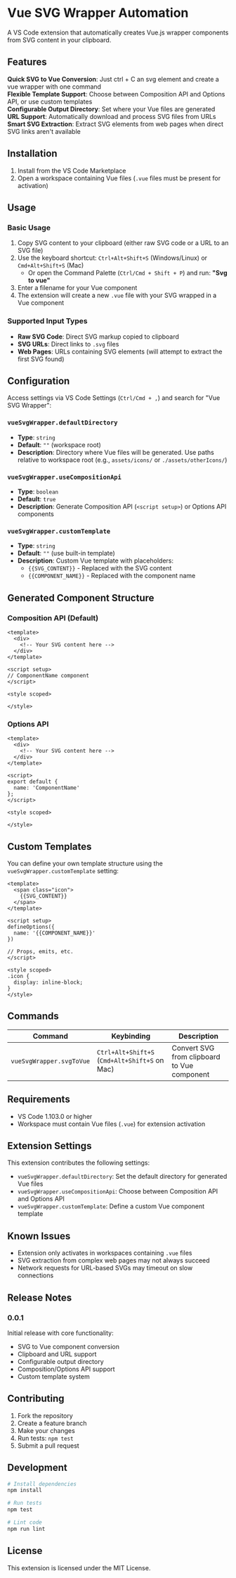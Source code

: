 # Vue SVG Wrapper Automation

A VS Code extension that automatically creates Vue.js wrapper components from SVG content in your clipboard.

## Features

**Quick SVG to Vue Conversion**: Just ctrl + C an svg element and create a vue wrapper with one command  
**Flexible Template Support**: Choose between Composition API and Options API, or use custom templates  
**Configurable Output Directory**: Set where your Vue files are generated  
**URL Support**: Automatically download and process SVG files from URLs  
**Smart SVG Extraction**: Extract SVG elements from web pages when direct SVG links aren't available

## Installation

1. Install from the VS Code Marketplace
2. Open a workspace containing Vue files (`.vue` files must be present for activation)

## Usage

### Basic Usage

1. Copy SVG content to your clipboard (either raw SVG code or a URL to an SVG file)
2. Use the keyboard shortcut: `Ctrl+Alt+Shift+S` (Windows/Linux) or `Cmd+Alt+Shift+S` (Mac)
   - Or open the Command Palette (`Ctrl/Cmd + Shift + P`) and run: **"Svg to vue"**
3. Enter a filename for your Vue component
4. The extension will create a new `.vue` file with your SVG wrapped in a Vue component

### Supported Input Types

- **Raw SVG Code**: Direct SVG markup copied to clipboard
- **SVG URLs**: Direct links to `.svg` files
- **Web Pages**: URLs containing SVG elements (will attempt to extract the first SVG found)

## Configuration

Access settings via VS Code Settings (`Ctrl/Cmd + ,`) and search for "Vue SVG Wrapper":

### `vueSvgWrapper.defaultDirectory`
- **Type**: `string`
- **Default**: `""` (workspace root)
- **Description**: Directory where Vue files will be generated. Use paths relative to workspace root (e.g., `assets/icons/` or `./assets/otherIcons/`)

### `vueSvgWrapper.useCompositionApi`
- **Type**: `boolean`
- **Default**: `true`
- **Description**: Generate Composition API (`<script setup>`) or Options API components

### `vueSvgWrapper.customTemplate`
- **Type**: `string`
- **Default**: `""` (use built-in template)
- **Description**: Custom Vue template with placeholders:
  - `{{SVG_CONTENT}}` - Replaced with the SVG content
  - `{{COMPONENT_NAME}}` - Replaced with the component name

## Generated Component Structure

### Composition API (Default)
```vue
<template>
  <div>
    <!-- Your SVG content here -->
  </div>
</template>

<script setup>
// ComponentName component
</script>

<style scoped>

</style>
```

### Options API
```vue
<template>
  <div>
    <!-- Your SVG content here -->
  </div>
</template>

<script>
export default {
  name: 'ComponentName'
};
</script>

<style scoped>

</style>
```

## Custom Templates

You can define your own template structure using the `vueSvgWrapper.customTemplate` setting:

```vue
<template>
  <span class="icon">
    {{SVG_CONTENT}}
  </span>
</template>

<script setup>
defineOptions({
  name: '{{COMPONENT_NAME}}'
})

// Props, emits, etc.
</script>

<style scoped>
.icon {
  display: inline-block;
}
</style>
```

## Commands

| Command | Keybinding | Description |
|---------|------------|-------------|
| `vueSvgWrapper.svgToVue` | `Ctrl+Alt+Shift+S` (`Cmd+Alt+Shift+S` on Mac) | Convert SVG from clipboard to Vue component |

## Requirements

- VS Code 1.103.0 or higher
- Workspace must contain Vue files (`.vue`) for extension activation

## Extension Settings

This extension contributes the following settings:

- `vueSvgWrapper.defaultDirectory`: Set the default directory for generated Vue files
- `vueSvgWrapper.useCompositionApi`: Choose between Composition API and Options API
- `vueSvgWrapper.customTemplate`: Define a custom Vue component template

## Known Issues

- Extension only activates in workspaces containing `.vue` files
- SVG extraction from complex web pages may not always succeed
- Network requests for URL-based SVGs may timeout on slow connections

## Release Notes

### 0.0.1

Initial release with core functionality:
- SVG to Vue component conversion
- Clipboard and URL support
- Configurable output directory
- Composition/Options API support
- Custom template system

## Contributing

1. Fork the repository
2. Create a feature branch
3. Make your changes
4. Run tests: `npm test`
5. Submit a pull request

## Development

```bash
# Install dependencies
npm install

# Run tests
npm test

# Lint code
npm run lint
```

## License

This extension is licensed under the MIT License.
